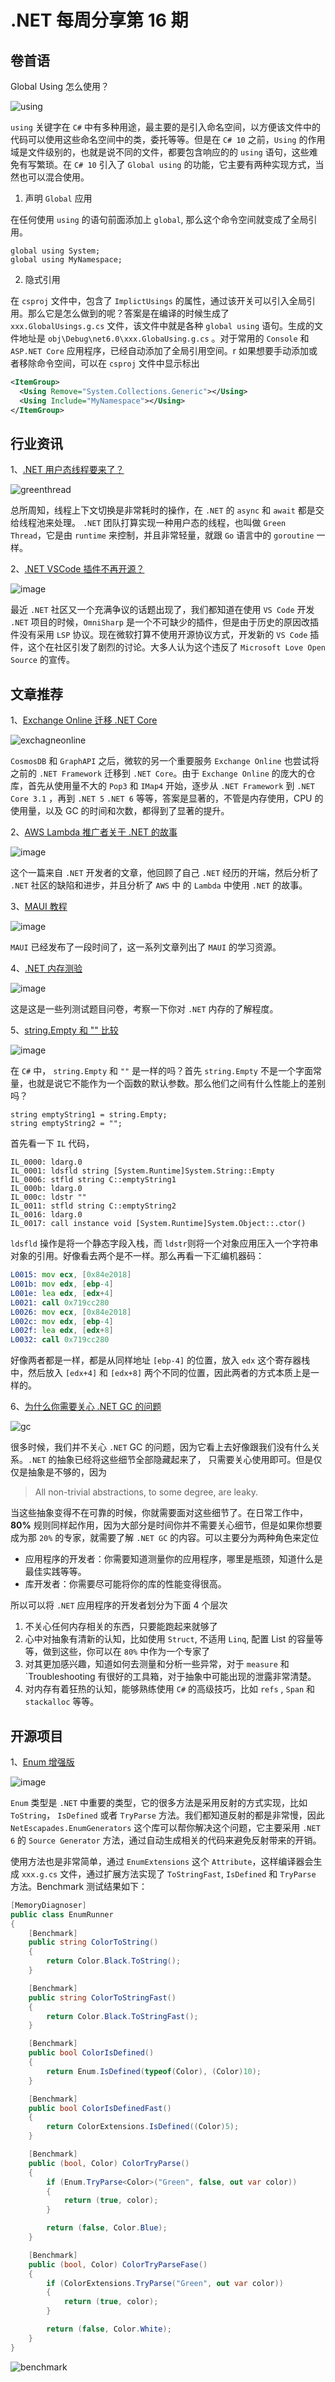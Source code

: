 # .NET 每周分享第 16 期

## 卷首语

Global Using 怎么使用？

![using](https://dotnetweeklyimages.blob.core.windows.net/016/globalusing.jfif)

`using` 关键字在 `C#` 中有多种用途，最主要的是引入命名空间，以方便该文件中的代码可以使用这些命名空间中的类，委托等等。但是在 `C# 10` 之前，`Using` 的作用域是文件级别的，也就是说不同的文件，都要包含响应的的 `using` 语句，这些难免有写繁琐。在 `C# 10` 引入了 `Global using` 的功能，它主要有两种实现方式，当然也可以混合使用。

1. 声明 `Global` 应用

在任何使用 `using` 的语句前面添加上 `global`, 那么这个命令空间就变成了全局引用。

```Csharp
global using System;
global using MyNamespace;
```

2. 隐式引用

在 `csproj` 文件中，包含了 `ImplictUsings` 的属性，通过该开关可以引入全局引用。那么它是怎么做到的呢？答案是在编译的时候生成了 `xxx.GlobalUsings.g.cs` 文件，该文件中就是各种 `global using` 语句。生成的文件地址是 `obj\Debug\net6.0\xxx.GlobaUsing.g.cs` 。对于常用的 `Console` 和 `ASP.NET Core` 应用程序，已经自动添加了全局引用空间。r 如果想要手动添加或者移除命令空间，可以在 `csproj` 文件中显示标出

```xml
<ItemGroup>
  <Using Remove="System.Collections.Generic"></Using>
  <Using Include="MyNamespace"></Using>
</ItemGroup>
```

## 行业资讯

1、[.NET 用户态线程要来了？](https://twitter.com/davidfowl/status/1532880744732758018)

![greenthread](https://dotnetweeklyimages.blob.core.windows.net/016/greenthread.png)

总所周知，线程上下文切换是非常耗时的操作，在 `.NET` 的 `async` 和 `await` 都是交给线程池来处理。 `.NET` 团队打算实现一种用户态的线程，也叫做 `Green Thread`，它是由 `runtime` 来控制，并且非常轻量，就跟 `Go` 语言中的 `goroutine` 一样。

2、[.NET VSCode 插件不再开源？](https://github.com/OmniSharp/omnisharp-vscode/issues/5276)

![image](https://dotnetweeklyimages.blob.core.windows.net/016/omnisharp.png)

最近 `.NET` 社区又一个充满争议的话题出现了，我们都知道在使用 `VS Code` 开发 `.NET` 项目的时候，`OmniSharp` 是一个不可缺少的插件，但是由于历史的原因改插件没有采用 `LSP` 协议。现在微软打算不使用开源协议方式，开发新的 `VS Code` 插件，这个在社区引发了剧烈的讨论。大多人认为这个违反了 `Microsoft Love Open Source` 的宣传。

## 文章推荐

1、[Exchange Online 迁移 .NET Core](https://devblogs.microsoft.com/dotnet/exchange-online-journey-to-net-core/)

![exchagneonline](https://dotnetweeklyimages.blob.core.windows.net/016/exchange.jpg)

`CosmosDB` 和 `GraphAPI` 之后，微软的另一个重要服务 `Exchange Online` 也尝试将之前的 `.NET Framework` 迁移到 `.NET Core`。由于 `Exchange Online` 的庞大的仓库，首先从使用量不大的 `Pop3` 和 `IMap4` 开始，逐步从 `.NET Framework` 到 `.NET Core 3.1` ，再到 `.NET 5` `.NET 6` 等等，答案是显著的，不管是内存使用，CPU 的使用量，以及 GC 的时间和次数，都得到了显著的提升。

2、[AWS Lambda 推广者关于 .NET 的故事](https://fbouteruche.medium.com/why-i-have-been-in-love-with-c-and-net-for-more-than-15-years-34af4ddce0d8)

![image](https://dotnetweeklyimages.blob.core.windows.net/016/lambdadotnet.png)

这个一篇来自 `.NET` 开发者的文章，他回顾了自己 `.NET` 经历的开端，然后分析了 `.NET` 社区的缺陷和进步，并且分析了 `AWS` 中 的 `Lambda` 中使用 `.NET` 的故事。

3、[MAUI 教程](https://jesseliberty.com/2022/06/05/learning-net-maui-posting-0/)

![image](https://dotnetweeklyimages.blob.core.windows.net/016/maui.png)

`MAUI` 已经发布了一段时间了，这一系列文章列出了 `MAUI` 的学习资源。

4、[.NET 内存测验](https://tooslowexception.com/net-quiz-check-your-level-of-knowledge-about-net-memory-management/)

![image](https://dotnetweeklyimages.blob.core.windows.net/016/memory.png)

这是这是一些列测试题目问卷，考察一下你对 `.NET` 内存的了解程度。

5、[string.Empty 和 "" 比较](https://www.youtube.com/watch?v=qWBi32-Njm8&ab_channel=NickChapsas)

![image](https://dotnetweeklyimages.blob.core.windows.net/016/stringempty.png)

在 `C#` 中， `string.Empty` 和 `""` 是一样的吗？首先 `string.Empty` 不是一个字面常量，也就是说它不能作为一个函数的默认参数。那么他们之间有什么性能上的差别吗？

```Csharp
string emptyString1 = string.Empty;
string emptyString2 = "";
```

首先看一下 `IL` 代码，

```IL
IL_0000: ldarg.0
IL_0001: ldsfld string [System.Runtime]System.String::Empty
IL_0006: stfld string C::emptyString1
IL_000b: ldarg.0
IL_000c: ldstr ""
IL_0011: stfld string C::emptyString2
IL_0016: ldarg.0
IL_0017: call instance void [System.Runtime]System.Object::.ctor()
```

`ldsfld` 操作是将一个静态字段入栈，而 `ldstr`则将一个对象应用压入一个字符串对象的引用。好像看去两个是不一样。那么再看一下汇编机器码：

```asm
L0015: mov ecx, [0x84e2018]
L001b: mov edx, [ebp-4]
L001e: lea edx, [edx+4]
L0021: call 0x719cc280
L0026: mov ecx, [0x84e2018]
L002c: mov edx, [ebp-4]
L002f: lea edx, [edx+8]
L0032: call 0x719cc280
```

好像两者都是一样，都是从同样地址 `[ebp-4]` 的位置，放入 `edx` 这个寄存器栈中，然后放入 `[edx+4]` 和 `[edx+8]` 两个不同的位置，因此两者的方式本质上是一样的。

6、[为什么你需要关心 .NET GC 的问题](https://tooslowexception.com/why-should-you-care-about-net-gc/)

![gc](https://dotnetweeklyimages.blob.core.windows.net/016/gc.png)

很多时候，我们并不关心 `.NET` GC 的问题，因为它看上去好像跟我们没有什么关系。`.NET` 的抽象已经将这些细节全部隐藏起来了， 只需要关心使用即可。但是仅仅是抽象是不够的，因为

> All non-trivial abstractions, to some degree, are leaky.

当这些抽象变得不在可靠的时候，你就需要面对这些细节了。在日常工作中，**80%** 规则同样起作用，因为大部分是时间你并不需要关心细节，但是如果你想要成为那 `20%` 的专家，就需要了解 `.NET GC` 的内容。可以主要分为两种角色来定位

- 应用程序的开发者：你需要知道测量你的应用程序，哪里是瓶颈，知道什么是最佳实践等等。
- 库开发者：你需要尽可能将你的库的性能变得很高。

所以可以将 `.NET` 应用程序的开发者划分为下面 4 个层次

1. 不关心任何内存相关的东西，只要能跑起来就够了
2. 心中对抽象有清新的认知，比如使用 `Struct`, 不适用 `Linq`, 配置 List 的容量等等，做到这些，你可以在 `80%` 中作为一个专家了
3. 对其更加感兴趣，知道如何去测量和分析一些异常，对于 `measure` 和 `Troubleshooting 有很好的工具箱，对于抽象中可能出现的泄露非常清楚。
4. 对内存有着狂热的认知，能够熟练使用 `C#` 的高级技巧，比如 `refs` , `Span` 和 `stackalloc` 等等。

## 开源项目

1、[Enum 增强版](https://github.com/andrewlock/NetEscapades.EnumGenerators)

![image](https://dotnetweeklyimages.blob.core.windows.net/016/enum.png)

`Enum` 类型是 `.NET` 中重要的类型，它的很多方法是采用反射的方式实现，比如 `ToString`， `IsDefined` 或者 `TryParse` 方法。我们都知道反射的都是非常慢，因此 `NetEscapades.EnumGenerators` 这个库可以帮你解决这个问题，它主要采用 `.NET 6` 的 `Source Generator` 方法，通过自动生成相关的代码来避免反射带来的开销。

使用方法也是非常简单，通过 `EnumExtensions` 这个 `Attribute`，这样编译器会生成 `xxx.g.cs` 文件，通过扩展方法实现了 `ToStringFast`, `IsDefined` 和 `TryParse` 方法。Benchmark 测试结果如下：

```csharp
[MemoryDiagnoser]
public class EnumRunner
{
    [Benchmark]
    public string ColorToString()
    {
        return Color.Black.ToString();
    }

    [Benchmark]
    public string ColorToStringFast()
    {
        return Color.Black.ToStringFast();
    }

    [Benchmark]
    public bool ColorIsDefined()
    {
        return Enum.IsDefined(typeof(Color), (Color)10);
    }

    [Benchmark]
    public bool ColorIsDefinedFast()
    {
        return ColorExtensions.IsDefined((Color)5);
    }

    [Benchmark]
    public (bool, Color) ColorTryParse()
    {
        if (Enum.TryParse<Color>("Green", false, out var color))
        {
            return (true, color);
        }

        return (false, Color.Blue);
    }

    [Benchmark]
    public (bool, Color) ColorTryParseFase()
    {
        if (ColorExtensions.TryParse("Green", out var color))
        {
            return (true, color);
        }

        return (false, Color.White);
    }
}
```

![benchmark](https://dotnetweeklyimages.blob.core.windows.net/016/benchmark.png)
